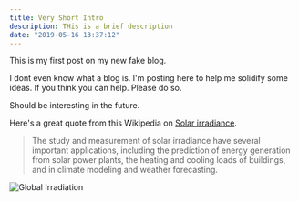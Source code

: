 ```yaml
---
title: Very Short Intro
description: THis is a brief description
date: "2019-05-16 13:37:12"
---
```


This is my first post on my new fake blog.

I dont even know what a blog is. I'm posting here to help me solidify some ideas. If you think you can help. Please do so.

Should be interesting in the future.

Here's a great quote from this Wikipedia on
[Solar irradiance](https://en.wikipedia.org/wiki/Solar_irradiance).

> The study and measurement of solar irradiance have several important applications, including the prediction of energy generation from solar power plants, the heating and cooling loads of buildings, and in climate modeling and weather forecasting.

![Global Irradiation](https://upload.wikimedia.org/wikipedia/commons/1/1e/Global_Map_of_Global_Horizontal_Radiation.png)
